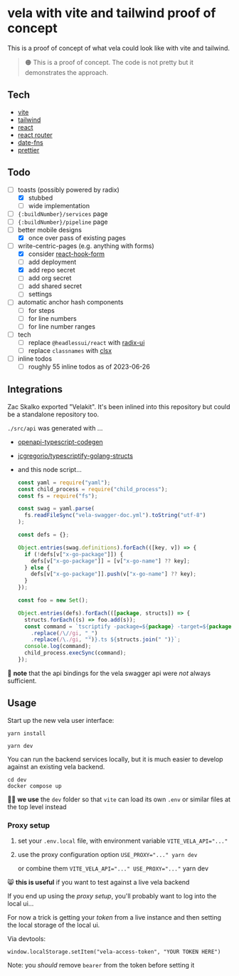 # vela with vite and tailwind proof of concept

This is a proof of concept of what vela could look like with vite and tailwind.

> 🟠 This is a proof of concept. The code is not pretty but it demonstrates the approach.

## Tech

- [vite](https://vitejs.dev/)
- [tailwind](https://tailwindcss.com/)
- [react](https://react.dev/)
- [react router](https://reactrouter.com/en/main)
- [date-fns](https://date-fns.org/)
- [prettier](https://prettier.io/)

## Todo

- [ ] toasts (possibly powered by radix)
  - [x] stubbed
  - [ ] wide implementation
- [ ] `{:buildNumber}/services` page
- [ ] `{:buildNumber}/pipeline` page
- [ ] better mobile designs
  - [x] once over pass of existing pages
- [ ] write-centric-pages (e.g. anything with forms)
  - [x] consider [react-hook-form](https://www.npmjs.com/package/react-hook-form)
  - [ ] add deployment
  - [x] add repo secret
  - [ ] add org secret
  - [ ] add shared secret
  - [ ] settings
- [ ] automatic anchor hash components
  - [ ] for steps
  - [ ] for line numbers
  - [ ] for line number ranges
- [ ] tech
  - [ ] replace `@headlessui/react` with [radix-ui](https://www.radix-ui.com/)
  - [ ] replace `classnames` with [clsx](https://www.npmjs.com/package/clsx)
- [ ] inline todos
  - [ ] roughly 55 inline todos as of 2023-06-26

## Integrations

Zac Skalko exported "Velakit". It's been inlined into this repository but could be a standalone repository too.

`./src/api` was generated with ...

- [openapi-typescript-codegen](https://www.npmjs.com/package/)
- [jcgregorio/typescriptify-golang-structs](https://pkg.go.dev/github.com/jcgregorio/typescriptify-golang-structs)
- and this node script...

  ```js
  const yaml = require("yaml");
  const child_process = require("child_process");
  const fs = require("fs");

  const swag = yaml.parse(
    fs.readFileSync("vela-swagger-doc.yml").toString("utf-8")
  );

  const defs = {};

  Object.entries(swag.definitions).forEach(([key, v]) => {
    if (!defs[v["x-go-package"]]) {
      defs[v["x-go-package"]] = [v["x-go-name"] ?? key];
    } else {
      defs[v["x-go-package"]].push(v["x-go-name"] ?? key);
    }
  });

  const foo = new Set();

  Object.entries(defs).forEach(([package, structs]) => {
    structs.forEach((s) => foo.add(s));
    const command = `tscriptify -package=${package} -target=${package
      .replace(/\//gi, "_")
      .replace(/\./gi, "")}.ts ${structs.join(" ")}`;
    console.log(command);
    child_process.execSync(command);
  });
  ```

😬 **note** that the api bindings for the vela swagger api were _not_ always sufficient.

## Usage

Start up the new vela user interface:

```
yarn install

yarn dev
```

You can run the backend services locally, but it is much easier to develop against an existing vela backend.

```
cd dev
docker compose up
```

💁‍♂️ **we use** the `dev` folder so that `vite` can load its own `.env` or similar files at the top level instead

### Proxy setup

1. set your `.env.local` file, with environment variable `VITE_VELA_API="..."`
2. use the proxy configuration option `USE_PROXY="..." yarn dev`

   or combine them `VITE_VELA_API="..." USE_PROXY="..."` yarn dev

😸 **this is useful** if you want to test against a live vela backend

If you end up using the _proxy setup_, you'll probably want to log into the local ui...

For now a trick is getting your _token_ from a live instance and then setting the local storage of the local ui.

Via devtools:

```
window.localStorage.setItem("vela-access-token", "YOUR TOKEN HERE")
```

Note: you _should_ remove `bearer` from the token before setting it
